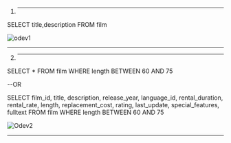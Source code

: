 1. ----
SELECT title,description FROM film

![odev1](https://user-images.githubusercontent.com/7365193/146008651-b522baaf-76d2-4370-8be6-145f11315deb.png)

-------

2. ----

SELECT * FROM film WHERE  length BETWEEN 60 AND 75

--OR

SELECT film_id, title, description, release_year, language_id, rental_duration, rental_rate, length, replacement_cost, 
rating, last_update, special_features, fulltext FROM film WHERE  length BETWEEN 60 AND 75

![Odev2](https://user-images.githubusercontent.com/7365193/146009582-317cc5b6-4d23-487c-9de8-7eb5914f24f2.png)


-------
